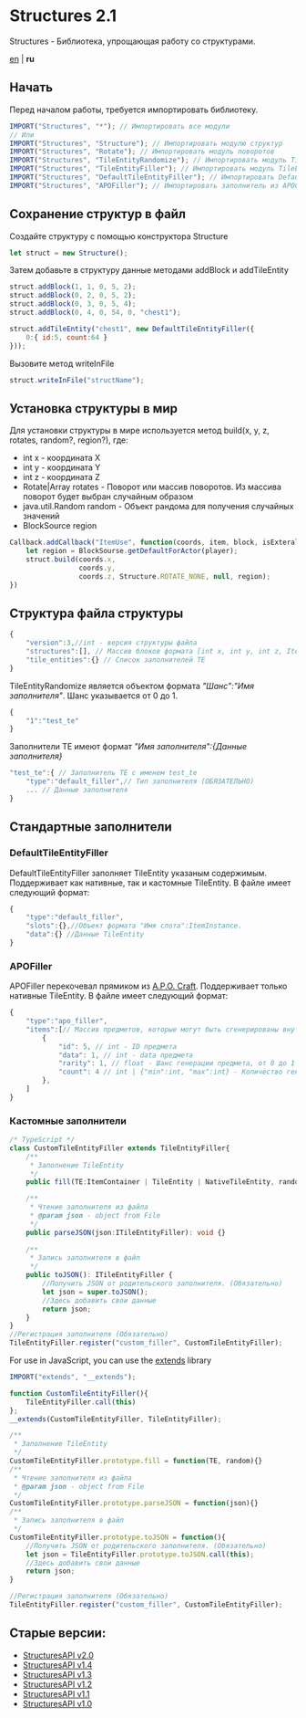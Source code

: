 # Structures 2.1
Structures - Библиотека, упрощающая работу со структурами.

[en](https://github.com/Wolf-Team/Structures/blob/main/README.md) | **ru**

## Начать
Перед началом работы, требуется импортировать библиотеку.
``` js
IMPORT("Structures", "*"); // Импортировать все модули
// Или
IMPORT("Structures", "Structure"); // Импортировать модулю структур
IMPORT("Structures", "Rotate"); // Импортировать модуль поворотов
IMPORT("Structures", "TileEntityRandomize"); // Импортировать модуль TileEntityRandomize
IMPORT("Structures", "TileEntityFiller"); // Импортировать модуль TileEntityFiller
IMPORT("Structures", "DefaultTileEntityFiller"); // Импортировать DefaultTileEntityFiller
IMPORT("Structures", "APOFiller"); // Импортировать заполнитель из APOCraft
```

## Сохранение структур в файл
Создайте структуру с помощью конструктора Structure
```js
let struct = new Structure();
```
Затем добавьте в структуру данные методами addBlock и addTileEntity
```js
struct.addBlock(1, 1, 0, 5, 2);
struct.addBlock(0, 2, 0, 5, 2);
struct.addBlock(0, 3, 0, 5, 4);
struct.addBlock(0, 4, 0, 54, 0, "chest1");

struct.addTileEntity("chest1", new DefaultTileEntityFiller({
    0:{ id:5, count:64 }
}));
```
Вызовите метод writeInFile
```js
struct.writeInFile("structName");
```

## Установка структуры в мир
Для установки структуры в мире используется метод build(x, y, z, rotates, random?, region?), где:
* int x - координата X
* int y - координата Y
* int z - координата Z
* Rotate|Array<Rotate> rotates - Поворот или массив поворотов. Из массива поворот будет выбран случайным образом
* java.util.Random random - Объект рандома для получения случайных значений
* BlockSource region
```js
Callback.addCallback("ItemUse", function(coords, item, block, isExteral, player){
    let region = BlockSourse.getDefaultForActor(player);
    struct.build(coords.x,
                 coords.y,
                 coords.z, Structure.ROTATE_NONE, null, region);
})
```

## Структура файла структуры
```js
{
    "version":3,//int - версия структуры файла
    "structures":[], // Массив блоков формата [int x, int y, int z, ItemInstance item, TileEntityRandomize? radom_te]
    "tile_entities":{} // Список заполнителей TE
}
```

TileEntityRandomize является объектом формата *"Шанс":"Имя заполнителя"*. Шанс указывается от 0 до 1.
```js
{
    "1":"test_te"
}
```

Заполнители TE имеют формат *"Имя заполнителя":{Данные заполнителя}*
```js
"test_te":{ // Заполнитель TE с именем test_te
    "type":"default_filler",// Тип заполнителя (ОБЯЗАТЕЛЬНО)
    ... // Данные заполнителя
}
```

## Стандартные заполнители
### DefaultTileEntityFiller
DefaultTileEntityFiller заполняет TileEntity указаным содержимым. Поддерживает как нативные, так и кастомные TileEntity. В файле имеет следующий формат:
```js
{
    "type":"default_filler",
    "slots":{},//Объект формата "Имя слота":ItemInstance.
    "data":{} //Данные TileEntity
}
```
### APOFiller
APOFiller перекочевал прямиком из [A.P.O. Craft](https://github.com/mineprogramming/APO_craft). Поддерживает только нативные TileEntity. В файле имеет следующий формат:
```js
{
    "type":"apo_filler",
    "items":[// Массив предметов, которые могут быть сгенерированы внутри TileEntity
        {
            "id": 5, // int - ID предмета
            "data": 1, // int - data предмета
            "rarity": 1, // float - Шанс генерации предмета, от 0 до 1
            "count": 4 // int | {"min":int, "max":int} - Количество генерируемого предмета. Если количество задано в виде объекта, то оно генерируется случайным образом.
        },
    ]
}
```
### Кастомные заполнители
```ts
/* TypeScript */
class CustomTileEntityFiller extends TileEntityFiller{
    /**
     * Заполнение TileEntity
     */
    public fill(TE:ItemContainer | TileEntity | NativeTileEntity, random:java.lang.Random): void {}

    /**
     * Чтение заполнителя из файла
     * @param json - object from File
     */
    public parseJSON(json:ITileEntityFiller): void {}
    
    /**
     * Запись заполнителя в файл
     */
    public toJSON(): ITileEntityFiller {
        //Получить JSON от родительского заполнителя. (Обязательно)
        let json = super.toJSON();
        //Здесь добавить свои данные
        return json;
    }
}
//Регистрация заполнителя (Обязательно)
TileEntityFiller.register("custom_filler", CustomTileEntityFiller);
```
For use in JavaScript, you can use the [extends](https://github.com/Wolf-Team/extends) library
```js
IMPORT("extends", "__extends");

function CustomTileEntityFiller(){
    TileEntityFiller.call(this)
};
__extends(CustomTileEntityFiller, TileEntityFiller);

/**
 * Заполнение TileEntity
 */
CustomTileEntityFiller.prototype.fill = function(TE, random){}
/**
 * Чтение заполнителя из файла
 * @param json - object from File
 */
CustomTileEntityFiller.prototype.parseJSON = function(json){}
/**
 * Запись заполнителя в файл
 */
CustomTileEntityFiller.prototype.toJSON = function(){
    //Получить JSON от родительского заполнителя. (Обязательно)
    let json = TileEntityFiller.prototype.toJSON.call(this);
    //Здесь добавить свои данные
    return json;
}

//Регистрация заполнителя (Обязательно)
TileEntityFiller.register("custom_filler", CustomTileEntityFiller);
```

## Старые версии:
* [StructuresAPI v2.0](https://github.com/Wolf-Team/Structures/tree/r2.0)
* [StructuresAPI v1.4](https://github.com/Wolf-Team/Libraries/blob/master/StructuresAPI.js)
* [StructuresAPI v1.3](https://github.com/Wolf-Team/Libraries/blob/dcae52f5e030cb0b10ad2f3fee35c74542857890/StructuresAPI.js)
* [StructuresAPI v1.2](https://github.com/Wolf-Team/Libraries/blob/e76e8ba4721eb8b6b42e29bf521578f1cf7b20ee/StructuresAPI.js)
* [StructuresAPI v1.1](https://github.com/Wolf-Team/Libraries/blob/da4e232f4253e7e6efff1f42776ad52546efa7d8/StructuresAPI.js)
* [StructuresAPI v1.0](https://github.com/Wolf-Team/Libraries/blob/37c31935a31605579a6295a65cabd062eaf77adb/StructuresAPI.js)